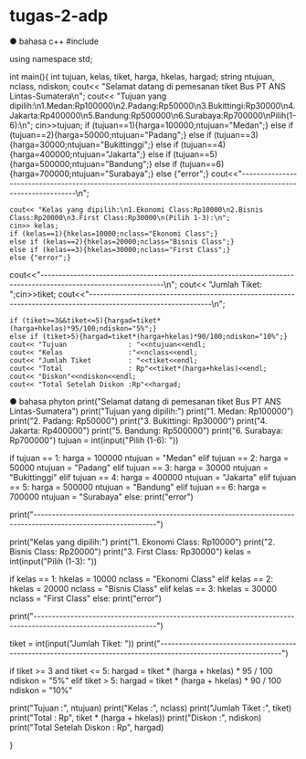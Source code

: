 # tugas-2-adp
● bahasa c++
#include <iostream>

using namespace std;

int main(){
    int tujuan, kelas, tiket, harga, hkelas, hargad;
    string ntujuan, nclass, ndiskon;
    cout<< "Selamat datang di pemesanan tiket Bus PT ANS Lintas-Sumatera\n";
    cout<< "Tujuan yang dipilih:\n1.Medan:Rp100000\n2.Padang:Rp50000\n3.Bukittingi:Rp30000\n4.Jakarta:Rp400000\n5.Bandung:Rp500000\n6.Surabaya:Rp700000\nPilih(1-6):\n";
    cin>>tujuan;
    if (tujuan==1){harga=100000;ntujuan="Medan";}
    else if (tujuan==2){harga=50000;ntujuan="Padang";}
    else if (tujuan==3){harga=30000;ntujuan="Bukittinggi";}
    else if (tujuan==4){harga=400000;ntujuan="Jakarta";}
    else if (tujuan==5){harga=500000;ntujuan="Bandung";}
    else if (tujuan==6){harga=700000;ntujuan="Surabaya";}
    else {"error";}
cout<<"---------------------------------------------------------------------------------------------------------------\n";


    cout<< "Kelas yang dipilih:\n1.Ekonomi Class:Rp10000\n2.Bisnis Class:Rp20000\n3.First Class:Rp30000\n(Pilih 1-3):\n";
    cin>> kelas;
    if (kelas==1){hkelas=10000;nclass="Ekonomi Class";}
    else if (kelas==2){hkelas=20000;nclass="Bisnis Class";}
    else if (kelas==3){hkelas=30000;nclass="First Class";}
    else {"error";}

cout<<"---------------------------------------------------------------------------------------------------------------\n";
    cout<< "Jumlah Tiket: ";cin>>tiket;
    cout<<"---------------------------------------------------------------------------------------------------------------\n";

    if (tiket>=3&&tiket<=5){hargad=tiket*(harga+hkelas)*95/100;ndiskon="5%";}
    else if (tiket>5){hargad=tiket*(harga+hkelas)*90/100;ndiskon="10%";}
    cout<< "Tujuan               : "<<ntujuan<<endl;
    cout<< "Kelas                :"<<nclass<<endl;
    cout<< "Jumlah Tiket         : "<<tiket<<endl;
    cout<< "Total                : Rp"<<tiket*(harga+hkelas)<<endl;
    cout<< "Diskon"<<ndiskon<<endl;
    cout<< "Total Setelah Diskon :Rp"<<hargad;





   ● bahasa phyton
    print("Selamat datang di pemesanan tiket Bus PT ANS Lintas-Sumatera")
print("Tujuan yang dipilih:")
print("1. Medan: Rp100000")
print("2. Padang: Rp50000")
print("3. Bukittingi: Rp30000")
print("4. Jakarta: Rp400000")
print("5. Bandung: Rp500000")
print("6. Surabaya: Rp700000")
tujuan = int(input("Pilih (1-6): "))

if tujuan == 1:
    harga = 100000
    ntujuan = "Medan"
elif tujuan == 2:
    harga = 50000
    ntujuan = "Padang"
elif tujuan == 3:
    harga = 30000
    ntujuan = "Bukittinggi"
elif tujuan == 4:
    harga = 400000
    ntujuan = "Jakarta"
elif tujuan == 5:
    harga = 500000
    ntujuan = "Bandung"
elif tujuan == 6:
    harga = 700000
    ntujuan = "Surabaya"
else:
    print("error")

print("---------------------------------------------------------------------------------------------------------------")

print("Kelas yang dipilih:")
print("1. Ekonomi Class: Rp10000")
print("2. Bisnis Class: Rp20000")
print("3. First Class: Rp30000")
kelas = int(input("Pilih (1-3): "))

if kelas == 1:
    hkelas = 10000
    nclass = "Ekonomi Class"
elif kelas == 2:
    hkelas = 20000
    nclass = "Bisnis Class"
elif kelas == 3:
    hkelas = 30000
    nclass = "First Class"
else:
    print("error")

print("---------------------------------------------------------------------------------------------------------------")

tiket = int(input("Jumlah Tiket: "))
print("---------------------------------------------------------------------------------------------------------------")

if tiket >= 3 and tiket <= 5:
    hargad = tiket * (harga + hkelas) * 95 / 100
    ndiskon = "5%"
elif tiket > 5:
    hargad = tiket * (harga + hkelas) * 90 / 100
    ndiskon = "10%"

print("Tujuan               :", ntujuan)
print("Kelas                :", nclass)
print("Jumlah Tiket         :", tiket)
print("Total                : Rp", tiket * (harga + hkelas))
print("Diskon               :", ndiskon)
print("Total Setelah Diskon : Rp", hargad)
    







}
